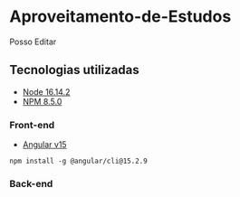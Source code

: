 # Aproveitamento-de-Estudos
Posso Editar

## Tecnologias utilizadas

- [Node 16.14.2](https://nodejs.org/pt-br/blog/release/v16.14.2)
- [NPM 8.5.0](https://docs.npmjs.com/downloading-and-installing-node-js-and-npm)

### Front-end

- [Angular v15](https://devdocs.io/angular~15/)
```shell
npm install -g @angular/cli@15.2.9
```

### Back-end
